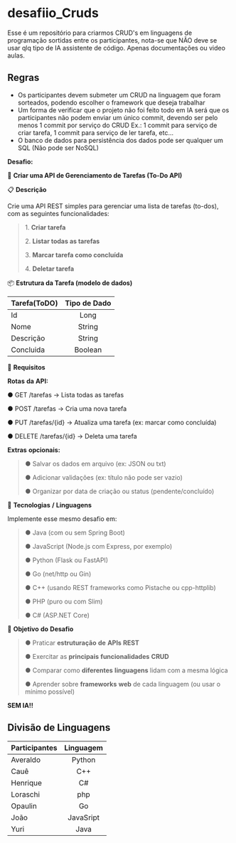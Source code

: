 # desafiio_Cruds
Esse é um repositório para criarmos CRUD's em linguagens de programação sortidas entre os participantes, nota-se que NÃO deve se usar qlq tipo de IA assistente de código. Apenas documentações ou video aulas.


## Regras ##

- Os participantes devem submeter um CRUD na linguagem que foram sorteados, podendo escolher o framework que deseja trabalhar
- Um forma de verificar que o projeto não foi feito todo em IA será que os participantes não podem enviar um único commit, devendo ser pelo menos 1 commit por serviço do CRUD
Ex.: 1 commit para serviço de criar tarefa, 1 commit para serviço de ler tarefa, etc...
- O banco de dados para persistência dos dados pode ser qualquer um SQL (Não pode ser NoSQL)

**Desafio:**

🔐 **Criar uma API de Gerenciamento de Tarefas (To-Do API)**

📋 **Descrição**

Crie uma API REST simples para gerenciar uma lista de tarefas (to-dos),
com as seguintes funcionalidades:

> 1\. **Criar tarefa**
>
> 2\. **Listar todas as tarefas**
>
> 3\. **Marcar tarefa como concluída**
>
> 4\. **Deletar tarefa**

📦 **Estrutura da Tarefa (modelo de dados)**

| Tarefa(ToDO) | Tipo de Dado |
| :--- | :---: | 
| Id | Long |
| Nome | String |
| Descrição | String |
| Concluida | Boolean |

📌 **Requisitos**

**Rotas** **da** **API:**

● GET /tarefas → Lista todas as tarefas

● POST /tarefas → Cria uma nova tarefa

● PUT /tarefas/{id} → Atualiza uma tarefa (ex: marcar como concluída)

● DELETE /tarefas/{id} → Deleta uma tarefa

**Extras** **opcionais:**

> ● Salvar os dados em arquivo (ex: JSON ou txt)
>
> ● Adicionar validações (ex: título não pode ser vazio)
>
> ● Organizar por data de criação ou status (pendente/concluído)

🚀 **Tecnologias** **/** **Linguagens**

Implemente esse mesmo desafio em:

> ● Java (com ou sem Spring Boot)
>
> ● JavaScript (Node.js com Express, por exemplo)
>
> ● Python (Flask ou FastAPI)
>
> ● Go (net/http ou Gin)
>
> ● C++ (usando REST frameworks como Pistache ou cpp-httplib)
>
> ● PHP (puro ou com Slim)
>
> ● C# (ASP.NET Core)

🎯 **Objetivo** **do** **Desafio**

> ● Praticar **estruturação** **de** **APIs** **REST**
>
> ● Exercitar as **principais** **funcionalidades** **CRUD**
>
> ● Comparar como **diferentes** **linguagens** lidam com a mesma lógica
>
> ● Aprender sobre **frameworks** **web** de cada linguagem (ou usar o
> mínimo possível)

**SEM IA!!** 

## Divisão de Linguagens ##

| Participantes | Linguagem |
| :--- | :---: |
| Averaldo | Python |
| Cauê | C++ |
| Henrique | C# |
| Loraschi | php |
| Opaulin | Go |
| João | JavaSript |
| Yuri | Java |
